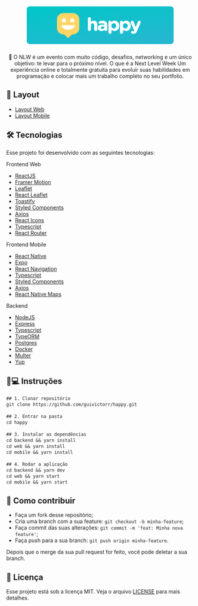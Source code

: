 <h1 align="center">
  <img src="./.github/Home.png"/>
</h1>
<p align="center">
  💜 O NLW é um evento com muito código, desafios, networking e um único objetivo: te levar para o próximo nível. O que é a Next Level Week
  Um experiência online e totalmente gratuita para evoluir suas habilidades em programação e colocar mais um trabalho completo no seu portfolio.
</p>

## 💅 Layout

- [Layout Web](https://www.figma.com/file/HQccUZfXuT5m3vYGzvALre/Happy-Web-(Copy)?node-id=0%3A1)
- [Layout Mobile](https://www.figma.com/file/n90wRP36uV41qpNsMNU73d/Happy-Mobile-(Copy))

## 🛠 Tecnologias

Esse projeto foi desenvolvido com as seguintes tecnologias:

Frontend Web
- [ReactJS](https://pt-br.reactjs.org)
- [Framer Motion](https://www.framer.com/motion/)
- [Leaflet](https://leafletjs.com)
- [React Leaflet](https://react-leaflet.js.org)
- [Toastify](https://www.npmjs.com/package/react-toastify)
- [Styled Components](styled-components.com/)
- [Axios](https://github.com/axios/axios)
- [React Icons](https://react-icons.github.io/react-icons/)
- [Typescript](typescriptlang.org/)
- [React Router](https://reactrouter.com/)

Frontend Mobile
- [React Native](https://reactnative.dev)
- [Expo](https://expo.io)
- [React Navigation](https://reactnavigation.org)
- [Typescript](typescriptlang.org/)
- [Styled Components](styled-components.com/)
- [Axios](https://github.com/axios/axios)
- [React Native Maps](https://github.com/react-native-maps/react-native-maps)

Backend
- [NodeJS](https://nodejs.org/)
- [Express](https://expressjs.com/pt-br/)
- [Typescript](https://typescriptlang.org/)
- [TypeORM](https://typeorm.io#/)
- [Postgres](https://www.postgresql.org)
- [Docker](https://www.docker.com)
- [Multer](https://www.npmjs.com/package/multer)
- [Yup](https://www.npmjs.com/package/yup)

## 📱💻 Instruções

```
## 1. Clonar repositório
git clone https://github.com/guivictorr/happy.git

## 2. Entrar na pasta
cd happy

## 3. Instalar as dependências
cd backend && yarn install
cd web && yarn install
cd mobile && yarn install

## 4. Rodar a aplicação
cd backend && yarn dev
cd web && yarn start
cd mobile && yarn start
```

## 🤔 Como contribuir

- Faça um fork desse repositório;
- Cria uma branch com a sua feature: `git checkout -b minha-feature`;
- Faça commit das suas alterações: `git commit -m 'feat: Minha nova feature'`;
- Faça push para a sua branch: `git push origin minha-feature`.

Depois que o merge da sua pull request for feito, você pode deletar a sua branch.

## 📝 Licença

Esse projeto está sob a licença MIT. Veja o arquivo [LICENSE](https://github.com/guivictorr/pet-finder/blob/master/LICENSE) para mais detalhes.
 
